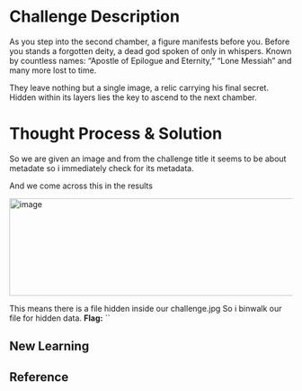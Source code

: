 # Challenge Description
As you step into the second chamber, a figure manifests before you. Before you stands a forgotten deity, a dead god spoken of only in whispers. Known by countless names: “Apostle of Epilogue and Eternity,” “Lone Messiah” and many more lost to time.

They leave nothing but a single image, a relic carrying his final secret. Hidden within its layers lies the key to ascend to the next chamber.
# Thought Process & Solution
So we are given an image and from the challenge title it seems to be about metadate so i immediately check for its metadata.

And we come across this in the results

<img width="1293" height="173" alt="image" src="https://github.com/user-attachments/assets/75479e00-98ab-4306-8eb1-fa69d7a45ef6" />

This means there is a file hidden inside our challenge.jpg So i binwalk our file for hidden data.
**Flag:** ``
## New Learning
## Reference
